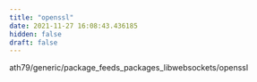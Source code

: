 ```yaml
---
title: "openssl"
date: 2021-11-27 16:08:43.436185
hidden: false
draft: false
---
```


ath79/generic/package_feeds_packages_libwebsockets/openssl

